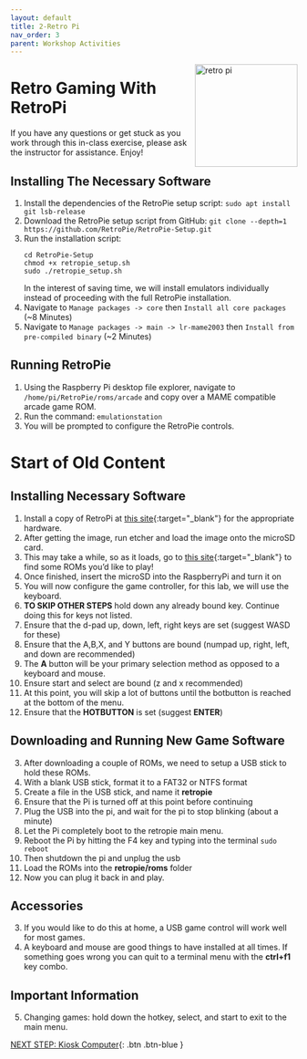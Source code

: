 ```yaml
---
layout: default
title: 2-Retro Pi
nav_order: 3
parent: Workshop Activities
---
```


<img src="images/act-2/logo-2.png" alt="retro pi" style="float:right;width:180px;">

# Retro Gaming With RetroPi
If you have any questions or get stuck as you work through this in-class exercise, please ask the instructor for assistance. Enjoy!

## Installing The Necessary Software
1.  Install the dependencies of the RetroPie setup script: `sudo apt install git lsb-release`
2.  Download the RetroPie setup script from GitHub: `git clone --depth=1 https://github.com/RetroPie/RetroPie-Setup.git`
3.  Run the installation script:
    ```
    cd RetroPie-Setup
    chmod +x retropie_setup.sh
    sudo ./retropie_setup.sh
    ```
    In the interest of saving time, we will install emulators individually instead of proceeding with the full RetroPie installation.
5.  Navigate to `Manage packages -> core`  then `Install all core packages` (~8 Minutes)
6.  Navigate to `Manage packages -> main -> lr-mame2003` then `Install from pre-compiled binary` (~2 Minutes)

## Running RetroPie
1.  Using the Raspberry Pi desktop file explorer, navigate to `/home/pi/RetroPie/roms/arcade` and copy over a MAME compatible arcade game ROM.
2.  Run the command: `emulationstation`
3.  You will be prompted to configure the RetroPie controls. 

# Start of Old Content

## Installing Necessary Software
1.  Install a copy of RetroPi at [this site](https://retropie.org.uk/download/){:target="_blank"} for the appropriate hardware.
2.  After getting the image, run etcher and load the image onto the microSD card.
3.  This may take a while, so as it loads, go to [this site](https://www.downloadroms.io/){:target="_blank"} to find some ROMs you’d like to play!
4.  Once finished, insert the microSD into the RaspberryPi and turn it on
5.  You will now configure the game controller, for this lab, we will use the keyboard.
6.  **TO SKIP OTHER STEPS** hold down any already bound key. Continue doing this for keys not listed.
7.  Ensure that the d-pad up, down, left, right keys are set (suggest WASD for these)
8.  Ensure that the A,B,X, and Y buttons are bound (numpad up, right, left, and down are recommended)
9.  The **A** button will be your primary selection method as opposed to a keyboard and mouse.
0.  Ensure start and select are bound (z and x recommended)
1.  At this point, you will skip a lot of buttons until the botbutton is reached at the bottom of the menu.
2.  Ensure that the **HOTBUTTON** is set (suggest **ENTER**)

## Downloading and Running New Game Software
3.  After downloading a couple of ROMs, we need to setup a USB stick to hold these ROMs.
4.  With a blank USB stick, format it to a FAT32 or NTFS format
5.  Create a file in the USB stick, and name it **retropie**
6.  Ensure that the Pi is turned off at this point before continuing
7.  Plug the USB into the pi, and wait for the pi to stop blinking (about a minute)
8.  Let the Pi completely boot to the retropie main menu.
9.  Reboot the Pi by hitting the F4 key and typing into the terminal `sudo reboot`
0.  Then shutdown the pi and unplug the usb
1.  Load the ROMs into the **retropie/roms** folder
2.  Now you can plug it back in and play.

## Accessories
3.  If you would like to do this at home, a USB game control will work well for most games.
4.  A keyboard and mouse are good things to have installed at all times. If something goes wrong you can quit to a terminal menu with the **ctrl+f1** key combo.

## Important Information
5.  Changing games: hold down the hotkey, select, and start to exit to the main menu.

[NEXT STEP: Kiosk Computer](act-3.html){: .btn .btn-blue }
